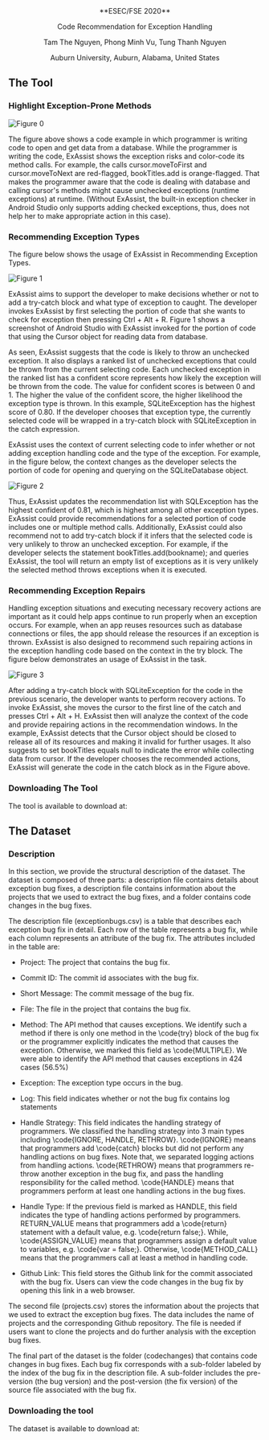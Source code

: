 <center>
**ESEC/FSE 2020**

Code Recommendation for Exception Handling

Tam The Nguyen, Phong Minh Vu, Tung Thanh Nguyen

Auburn University, Auburn, Alabama, United States
</center>


## The Tool


### Highlight Exception-Prone Methods

![Figure 0](https://bitbucket.org/tamnguyenthe/exassist_repo/raw/master/resources/figures/highlight.png)


The figure above shows a code example in which programmer is writing code to open and get data from a database. While the programmer is writing the code, ExAssist shows the exception risks and color-code its method calls. For example, the calls cursor.moveToFirst and cursor.moveToNext are red-flagged, bookTitles.add is orange-flagged. That makes the programmer aware that the code is dealing with database and calling cursor's methods might cause unchecked exceptions (runtime exceptions) at runtime. (Without ExAssist, the built-in exception checker in Android Studio only supports adding checked exceptions, thus, does not help her to make appropriate action in this case).


### Recommending Exception Types

The figure below shows the usage of ExAssist in Recommending Exception Types. 

![Figure 1](https://bitbucket.org/tamnguyenthe/exassist_repo/raw/master/resources/figures/first_usage.png)

ExAssist aims to support the developer to make decisions whether
or not to add a try-catch block and what type of exception to caught.
The developer invokes ExAssist by first selecting the portion of
code that she wants to check for exception then pressing Ctrl + Alt + R. Figure 1 shows a screenshot of Android Studio with ExAssist
invoked for the portion of code that using the Cursor object for
reading data from database. 

As seen, ExAssist suggests that the code
is likely to throw an unchecked exception. It also displays a ranked
list of unchecked exceptions that could be thrown from the current
selecting code. Each unchecked exception in the ranked list has a
confident score represents how likely the exception will be thrown
from the code. The value for confident scores is between 0 and 1.
The higher the value of the confident score, the higher likelihood
the exception type is thrown. In this example, SQLiteException has
the highest score of 0.80. If the developer chooses that exception
type, the currently selected code will be wrapped in a try-catch
block with SQLiteException in the catch expression.

ExAssist uses the context of current selecting code to infer
whether or not adding exception handling code and the type of
the exception. For example, in the figure below, the context changes as the
developer selects the portion of code for opening and querying on
the SQLiteDatabase object. 

![Figure 2](https://bitbucket.org/tamnguyenthe/exassist_repo/raw/master/resources/figures/second_usage.png)

Thus, ExAssist updates the recommendation
list with SQLException has the highest confident of 0.81,
which is highest among all other exception types.
ExAssist could provide recommendations for a selected portion
of code includes one or multiple method calls. Additionally, ExAssist
could also recommend not to add try-catch block if it infers
that the selected code is very unlikely to throw an unchecked
exception. For example, if the developer selects the statement bookTitles.add(bookname);
and queries ExAssist, the tool will return an
empty list of exceptions as it is very unlikely the selected method
throws exceptions when it is executed.


### Recommending Exception Repairs
Handling exception situations and executing necessary recovery actions are important as 
it could help apps continue to run properly when an exception
occurs. For example, when an app reuses resources such as database
connections or files, the app should release the resources if
an exception is thrown. ExAssist is also designed to recommend
such repairing actions in the exception handling code based on the
context in the try block. The figure below demonstrates an usage of ExAssist in the task. 

![Figure 3](https://bitbucket.org/tamnguyenthe/exassist_repo/raw/master/resources/figures/third_usage.png)

After adding a try-catch block with SQLiteException for the code in the previous scenario, 
the developer wants to perform recovery actions.
To invoke ExAssist, she moves the cursor to the first line of the catch
and presses Ctrl + Alt + H. ExAssist then will analyze the context
of the code and provide repairing actions in the recommendation
windows. In the example, ExAssist detects that the Cursor object
should be closed to release all of its resources and making it invalid
for further usages. It also suggests to set bookTitles equals null to
indicate the error while collecting data from cursor. If the developer
chooses the recommended actions, ExAssist will generate the code
in the catch block as in the Figure above.

### Downloading The Tool

The tool is available to download at: 

## The Dataset

### Description

In this section, we provide the structural description of the dataset. The dataset is composed of three parts: a description file contains details about exception bug fixes, a description file contains information about the projects that we used to extract the bug fixes, and a folder contains code changes in the bug fixes. 

The description file (exceptionbugs.csv) is a table that describes each exception bug fix in detail. Each row of the table represents a bug fix, while each column represents an attribute of the bug fix. The attributes included in the table are:

* Project: The project that contains the bug fix.
	

* Commit ID: The commit id associates with the bug fix.

* Short Message: The commit message of the bug fix.

* File: The file in the project that contains the bug fix. 

* Method: The API method that causes exceptions. We identify such a method if there is only one method in the \code{try} block of the bug fix or the programmer explicitly indicates the method that causes the exception. Otherwise, we marked this field as \code{MULTIPLE}. We were able to identify the API method that causes exceptions in 424 cases (56.5\%)

* Exception: The exception type occurs in the bug.

* Log: This field indicates whether or not the bug fix contains log statements

* Handle Strategy: This field indicates the handling strategy of programmers. We classified the handling strategy into 3 main types including \code{IGNORE, HANDLE, RETHROW}. \code{IGNORE} means that programmers add \code{catch} blocks but did not perform any handling actions on bug fixes. Note that, we separated logging actions from handling actions. \code{RETHROW} means that programmers re-throw another exception in the bug fix, and pass the handling responsibility for the called method. \code{HANDLE} means that programmers perform at least one handling actions in the bug fixes. 
	
* Handle Type: If the previous field is marked as HANDLE, this field indicates the type of handling actions performed by programmers. RETURN_VALUE means that programmers add a \code{return} statement with a default value, e.g. \code{return false;}. While,  \code{ASSIGN\_VALUE} means that programmers assign a default value to variables, e.g. \code{var = false;}. Otherwise, \code{METHOD\_CALL} means that the programmers call at least a method in handling code.

* Github Link: This field stores the Github link for the commit associated with the bug fix. Users can view the code changes in the bug fix by opening this link in a web browser. 

The second file (projects.csv) stores the information about the projects that we used to extract the exception bug fixes. The data includes the name of projects and the corresponding Github repository. The file is needed if users want to clone the projects and do further analysis with the exception bug fixes.

The final part of the dataset is the folder (codechanges) that contains code changes in bug fixes. Each bug fix corresponds with a sub-folder labeled by the index of the bug fix in the description file. A sub-folder includes the pre-version (the bug version) and the post-version (the fix version)  of the source file associated with the bug fix.

### Downloading the tool

The dataset is available to download at: 
